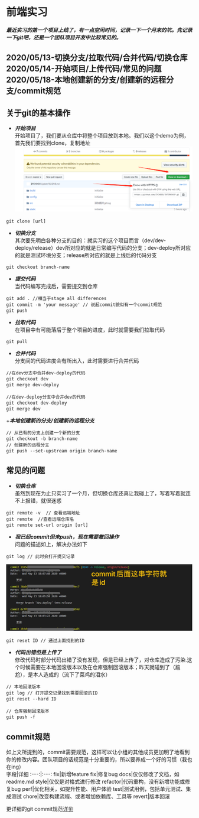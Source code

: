 # 前端实习
##### 最近实习的第一个项目上线了，有一点空闲时间，记录一下一个月来的坑。先记录一下git吧，还是一个团队项目开发中比较常见的。
2020/05/13-切换分支/拉取代码/合并代码/切换仓库  
2020/05/14-开始项目/上传代码/常见的问题  
2020/05/18-本地创建新的分支/创建新的远程分支/commit规范
---
## 关于git的基本操作
+ ***开始项目***  
开始项目了，我们要从仓库中将整个项目放到本地。我们以这个demo为例，首先我们要找到clone，复制地址  
![clone](https://github.com/ZYCHOOO/INTERNSHIP/blob/master/src/assets/images/clone.png)  
```
git clone [url]  
```

+ ***切换分支***  
其次要先明白各种分支的目的：就实习的这个项目而言（dev/dev-deploy/release）dev所对应的就是日常编写代码的分支；dev-deploy所对应的就是测试环境分支；release所对应的就是上线后的代码分支  
```
git checkout branch-name
```

+ ***提交代码***  
当代码编写完成后，需要提交到仓库  
```
git add . //相当于stage all differences
git commit -m 'your message' // 说起commit貌似有一个commit规范
git push
```

+ ***拉取代码***  
在项目中有可能落后于整个项目的进度，此时就需要我们拉取代码  
```
git pull
```

+ ***合并代码***  
分支间的代码进度会有所出入，此时需要进行合并代码  
```
//在dev分支中合并dev-deploy的代码  
git checkout dev  
git merge dev-deploy  

//在dev-deploy分支中合并dev的代码
git checkout dev-deploy
git merge dev
```

+***本地创建新的分支/创建新的远程分支***  
```
// 从已有的分支上创建一个新的分支
git checkout -b branch-name
// 创建新的远程分支
git push --set-upstream origin branch-name
```


## 常见的问题  
+ ***切换仓库***  
虽然到现在为止只实习了一个月，但切换仓库还真让我碰上了，写着写着就连不上报错，就很迷惑  
```
git remote -v  // 查看远端地址
git remote  //查看远端仓库名
git remote set-url origin [url]
```
+ ***我已经commit但未push，现在需要撤回操作***  
问题的描述如上，解决办法如下  
```
git log // 此时会打开提交记录
```  
![gitlog](https://github.com/ZYCHOOO/INTERNSHIP/blob/master/src/assets/images/gitLog.jpg)
```
git reset ID // 通过上面找到的ID
```  

+ ***代码出错但是上传了***  
修改代码时部分代码出错了没有发现，但是已经上传了，对仓库造成了污染.这个时候需要在本地回滚版本以及在仓库强制回滚版本；昨天就碰到了（尴尬），是本人造成的（流下了菜鸡的泪水）  
```
// 本地回滚版本  
git log // 打开提交记录找到需要回滚的ID  
git reset --hard ID  

// 仓库强制回滚版本
git push -f
```

## commit规范  
如上文所提到的，commit需要规范，这样可以让小组的其他成员更加明了地看到你的修改内容。团队项目的话规范是十分重要的，所以要养成一个好的习惯（我也在ing）  
字段|详细
:---:|:---:
fix|新增feature
fix|修复bug
docs|仅仅修改了文档，如readme.md
style|仅仅是对格式进行修改
refactor|代码重构，没有新增功能或修复bug
perf|优化相关，如提升性能、用户体验
test|测试用例，包括单元测试、集成测试
chore|改变构建流程、或者增加依赖库、工具等
revert|版本回滚  

更详细的git commit规范[详见](https://mp.weixin.qq.com/s/8oWsj_ipp73crD_vg58LeQ)



